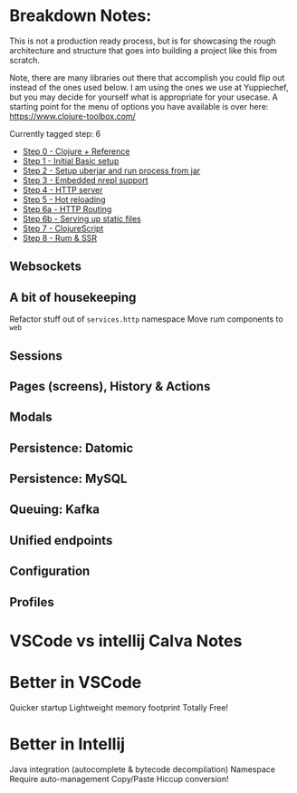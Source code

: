 # Breakdown Notes:

This is not a production ready process, but is for showcasing the rough architecture and structure that goes into building a project like this from scratch.

Note, there are many libraries out there that accomplish you could flip out instead of the ones used below. I am using the ones we use at Yuppiechef, but you may decide for yourself what is appropriate for your usecase. A starting point for the menu of options you have available is over here: https://www.clojure-toolbox.com/

Currently tagged step: 6

 - [Step 0 - Clojure + Reference](doc/step0-reference.md)
 - [Step 1 - Initial Basic setup](doc/step1-initial.md)
 - [Step 2 - Setup uberjar and run process from jar](doc/step2-uberjar.md)
 - [Step 3 - Embedded nrepl support](doc/step3-nrepl.md)
 - [Step 4 - HTTP server](doc/step4-http.md)
 - [Step 5 - Hot reloading](doc/step5-hotreload.md)
 - [Step 6a - HTTP Routing](doc/step6a-httprouting.md)
 - [Step 6b - Serving up static files](doc/step6b-static-files.md)
 - [Step 7 - ClojureScript](doc/step7-clojurescript.md)
 - [Step 8 - Rum & SSR](doc/step8-rumssr.md)

## Websockets

## A bit of housekeeping

Refactor stuff out of `services.http` namespace
Move rum components to `web`

## Sessions

## Pages (screens), History & Actions

## Modals


## Persistence: Datomic

## Persistence: MySQL

## Queuing: Kafka

## Unified endpoints

## Configuration

## Profiles

# VSCode vs intellij Calva Notes


# Better in VSCode
Quicker startup
Lightweight memory footprint
Totally Free!

# Better in Intellij
Java integration (autocomplete & bytecode decompilation)
Namespace Require auto-management
Copy/Paste Hiccup conversion!
